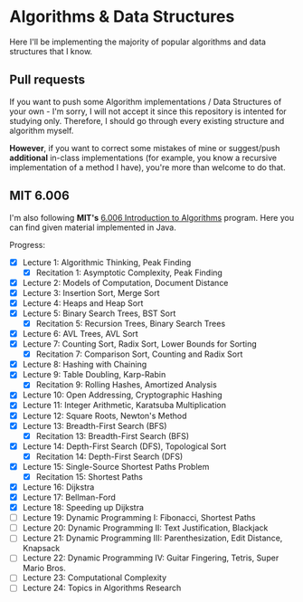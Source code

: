 # Algorithms & Data Structures
Here I'll be implementing the majority of popular algorithms and data structures that I know.

## Pull requests
If you want to push some Algorithm implementations / Data Structures of your own - I'm sorry, I will not accept it since this repository is intented for studying only. Therefore, I should go through every existing structure and algorithm myself.

**However**, if you want to correct some mistakes of mine or suggest/push **additional**  in-class implementations (for example, you know a recursive implementation of a method I have), you're more than welcome to do that.

## MIT 6.006
I'm also following **MIT's** [6.006 Introduction to Algorithms](https://ocw.mit.edu/courses/electrical-engineering-and-computer-science/6-006-introduction-to-algorithms-fall-2011/) program. Here you can find given material implemented in Java.

Progress:
- [x] Lecture 1: Algorithmic Thinking, Peak Finding
    - [x] Recitation 1: Asymptotic Complexity, Peak Finding
- [x] Lecture 2: Models of Computation, Document Distance
- [x] Lecture 3: Insertion Sort, Merge Sort
- [x] Lecture 4: Heaps and Heap Sort
- [x] Lecture 5: Binary Search Trees, BST Sort
    - [x] Recitation 5: Recursion Trees, Binary Search Trees
- [x] Lecture 6: AVL Trees, AVL Sort
- [x] Lecture 7: Counting Sort, Radix Sort, Lower Bounds for Sorting
    - [x] Recitation 7: Comparison Sort, Counting and Radix Sort
- [x] Lecture 8: Hashing with Chaining
- [x] Lecture 9: Table Doubling, Karp-Rabin
    - [x] Recitation 9: Rolling Hashes, Amortized Analysis
- [x] Lecture 10: Open Addressing, Cryptographic Hashing
- [x] Lecture 11: Integer Arithmetic, Karatsuba Multiplication
- [x] Lecture 12: Square Roots, Newton's Method
- [x] Lecture 13: Breadth-First Search (BFS)
    - [x] Recitation 13: Breadth-First Search (BFS)
- [x] Lecture 14: Depth-First Search (DFS), Topological Sort
    - [x] Recitation 14: Depth-First Search (DFS)
- [x] Lecture 15: Single-Source Shortest Paths Problem
    - [x] Recitation 15: Shortest Paths
- [x] Lecture 16: Dijkstra
- [x] Lecture 17: Bellman-Ford
- [x] Lecture 18: Speeding up Dijkstra
- [ ] Lecture 19: Dynamic Programming I: Fibonacci, Shortest Paths
- [ ] Lecture 20: Dynamic Programming II: Text Justification, Blackjack
- [ ] Lecture 21: Dynamic Programming III: Parenthesization, Edit Distance, Knapsack
- [ ] Lecture 22: Dynamic Programming IV: Guitar Fingering, Tetris, Super Mario Bros.
- [ ] Lecture 23: Computational Complexity
- [ ] Lecture 24: Topics in Algorithms Research